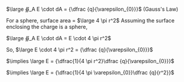 $\large ∯_A E \cdot dA = {\dfrac {q}{\varepsilon_{0}}}$ (Gauss's Law)

For a sphere, surface area = $\large 4 \pi r^2$
Assuming the surface enclosing the charge is a sphere,

$\large ∯_A E \cdot dA = E \cdot 4 \pi r^2$

So,
$\large E \cdot 4 \pi r^2 = {\dfrac {q}{\varepsilon_{0}}}$

$\implies \large E = {\dfrac{1}{4 \pi r^2}\dfrac {q}{\varepsilon_{0}}}$

$\implies \large E = {\dfrac{1}{4 \pi \varepsilon_{0}}\dfrac {q}{r^2}}$
